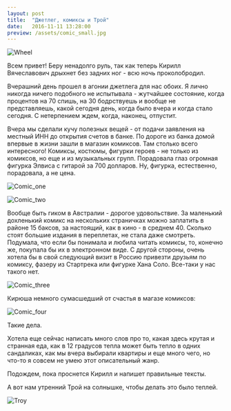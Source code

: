 ```yaml
---
layout: post
title:  "Джетлег, комиксы и Трой"
date:   2016-11-11 13:28:00
preview: /assets/comic_small.jpg
---
```


![Wheel](https://c7.staticflickr.com/6/5679/30792041102_f11fcc39b1_b.jpg)

Всем привет!
Беру ненадолго руль, так как теперь Кирилл Вячеславович дрыхнет без задних ног - всю ночь проколобродил.

Вчерашний день прошел в агонии джетлега для нас обоих. Я лично никогда ничего подобного не испытывала - жутчайшее состояние, когда процентов на 70 спишь, на 30 бодрствуешь и вообще не представляешь, какой сегодня день, когда было вчера и когда стало сегодня. С нетерпением ждем, когда, наконец, отпустит.

Вчера мы сделали кучу полезных вещей - от подачи заявления на местный ИНН до открытия счетов в банке. По дороге из банка домой впервые в жизни зашли в магазин комиксов. Там столько всего интересного! Комиксы, костюмы, фигурки героев - не только из комиксов, но еще и из музыкальных групп. Порадовала глаз огромная фигурка Элвиса с гитарой за 700 долларов. Ну, фигурка, естественно, порадовала, а не цена. 

![Comic_one](https://c2.staticflickr.com/6/5833/30908011145_82b1d504b0_c.jpg)

![Comic_two](https://c2.staticflickr.com/6/5552/30908010985_8fe0316545_c.jpg)

Вообще быть гиком в Австралии - дорогое удовольствие. За маленький дохленький комикс на нескольких страничках можно заплатить в районе 15 баксов, за настоящий, как в кино - в среднем 40. Сколько стоят большие издания в переплетах, не стала даже смотреть. Подумала, что если бы понимала и любила читать комиксы, то, конечно же, покупала бы их в электронном виде. С другой стороны, очень хотела бы в свой следующий визит в Россию привезти друзьям по комиксу, фазеру из Стартрека или фигурке Хана Соло. Все-таки у нас такого нет.

![Comic_three](https://c5.staticflickr.com/6/5458/30273687764_ddc71d5c14_c.jpg)

Кирюша немного сумасшедший от счастья в магазе комиксов:

![Comic_four](https://c4.staticflickr.com/6/5542/30908010635_4b5c08b00a_c.jpg)

Такие дела.

Хотела еще сейчас написать много слов про то, какая здесь крутая и странная еда, как в 12 градусов тепла может быть тепло в одних сандаликах, как мы вчера выбирали квартиры и еще много чего, но что-то я совсем не умею этот описательный жанр.

Подождем, пока проснется Кирилл и напишет правильные тексты.

А вот нам утренний Трой на солнышке, чтобы делать это было теплей.

![Troy](https://c5.staticflickr.com/6/5486/30273687444_44efe28cab_c.jpg)









